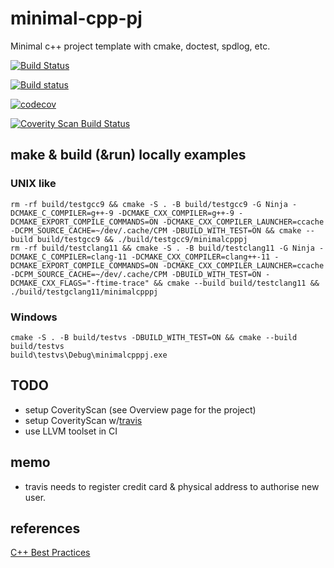 # minimal-cpp-pj

Minimal c++ project template with cmake, doctest, spdlog, etc.

<!--- app.travis-co.com > choose repository > click on status badge next to repository name & github octocat -->
[![Build Status](https://app.travis-ci.com/jimbi-o/minimal-cpp-pj.svg?branch=main)](https://app.travis-ci.com/jimbi-o/minimal-cpp-pj)
<!--- copy from ci.appveyor.com/projects > choose project > Settings > Badges -->
[![Build status](https://ci.appveyor.com/api/projects/status/q887lixm7ao8n8f7?svg=true)](https://ci.appveyor.com/project/jimbi-o/minimal-cpp-pj)
<!--- app.codecov.io/gh -> chose repo from Repos > Settings > Badge -->
[![codecov](https://codecov.io/gh/jimbi-o/minimal-cpp-pj/branch/main/graph/badge.svg?token=DWEPDOCYQJ)](https://codecov.io/gh/jimbi-o/minimal-cpp-pj)
<!--- scan.coverity.com/dashboard > choose project > Project Settings > Coverity Scan Badge -->
[![Coverity Scan Build Status](https://scan.coverity.com/projects/24081/badge.svg)](https://scan.coverity.com/projects/jimbi-o-minimal-cpp-pj)

## make & build (&run) locally examples

### UNIX like

```
rm -rf build/testgcc9 && cmake -S . -B build/testgcc9 -G Ninja -DCMAKE_C_COMPILER=g++-9 -DCMAKE_CXX_COMPILER=g++-9 -DCMAKE_EXPORT_COMPILE_COMMANDS=ON -DCMAKE_CXX_COMPILER_LAUNCHER=ccache -DCPM_SOURCE_CACHE=~/dev/.cache/CPM -DBUILD_WITH_TEST=ON && cmake --build build/testgcc9 && ./build/testgcc9/minimalcpppj
rm -rf build/testclang11 && cmake -S . -B build/testclang11 -G Ninja -DCMAKE_C_COMPILER=clang-11 -DCMAKE_CXX_COMPILER=clang++-11 -DCMAKE_EXPORT_COMPILE_COMMANDS=ON -DCMAKE_CXX_COMPILER_LAUNCHER=ccache -DCPM_SOURCE_CACHE=~/dev/.cache/CPM -DBUILD_WITH_TEST=ON -DCMAKE_CXX_FLAGS="-ftime-trace" && cmake --build build/testclang11 && ./build/testgclang11/minimalcpppj
```

### Windows

```
cmake -S . -B build/testvs -DBUILD_WITH_TEST=ON && cmake --build build/testvs
build\testvs\Debug\minimalcpppj.exe
```

## TODO

* setup CoverityScan (see Overview page for the project)
* setup CoverityScan w/[travis](https://scan.coverity.com/travis_ci)
* use LLVM toolset in CI

## memo

* travis needs to register credit card & physical address to authorise new user.

## references

[C++ Best Practices](https://lefticus.gitbooks.io/cpp-best-practices/content/02-Use_the_Tools_Available.html)
